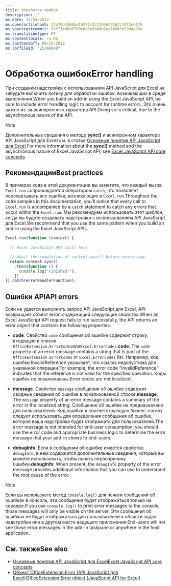 ```yaml
---
title: Обработка ошибок
description: ''
ms.date: 12/04/2017
ms.openlocfilehash: 23a70b1d66befb971c3c1394eb9162c19f2ee176
ms.sourcegitcommit: fdf7f4d686700edd6e6b04b2ea1bd43e59d4a03a
ms.translationtype: HT
ms.contentlocale: ru-RU
ms.lasthandoff: 09/28/2018
ms.locfileid: "25348088"
---
```

# <a name="error-handling"></a><span data-ttu-id="64a8f-102">Обработка ошибок</span><span class="sxs-lookup"><span data-stu-id="64a8f-102">Error handling</span></span>

<span data-ttu-id="64a8f-103">При создании надстройки с использованием API JavaScript для Excel не забудьте включить логику для обработки ошибок, возникающих в среде выполнения.</span><span class="sxs-lookup"><span data-stu-id="64a8f-103">When you build an add-in using the Excel JavaScript API, be sure to include error handling logic to account for runtime errors.</span></span> <span data-ttu-id="64a8f-104">Это очень важно из-за асинхронного характера API.</span><span class="sxs-lookup"><span data-stu-id="64a8f-104">Doing so is critical, due to the asynchronous nature of the API.</span></span>

> [!NOTE]
> <span data-ttu-id="64a8f-105">Дополнительные сведения о методе **sync()** и асинхронном характере API JavaScript для Excel см. в статье [Основные понятия API JavaScript для Excel](excel-add-ins-core-concepts.md).</span><span class="sxs-lookup"><span data-stu-id="64a8f-105">For more information about the **sync()** method and the asynchronous nature of Excel JavaScript API, see [Excel JavaScript API core concepts](excel-add-ins-core-concepts.md).</span></span>

## <a name="best-practices"></a><span data-ttu-id="64a8f-106">Рекомендации</span><span class="sxs-lookup"><span data-stu-id="64a8f-106">Best practices</span></span>

<span data-ttu-id="64a8f-107">В примерах кода в этой документации вы заметите, что каждый вызов `Excel.run` сопровождается оператором `catch`, что позволяет перехватывать все ошибки, возникающие в `Excel.run`.</span><span class="sxs-lookup"><span data-stu-id="64a8f-107">Throughout the code samples in this documentation, you'll notice that every call to `Excel.run` is accompanied by a `catch` statement to catch any errors that occur within the `Excel.run`.</span></span> <span data-ttu-id="64a8f-108">Мы рекомендуем использовать этот шаблон, когда вы будете создавать надстройки с использованием API JavaScript для Excel.</span><span class="sxs-lookup"><span data-stu-id="64a8f-108">We recommend that you use the same pattern when you build an add-in using the Excel JavaScript APIs.</span></span>

```js
Excel.run(function (context) { 
  
  // Excel JavaScript API calls here

  // Await the completion of context.sync() before continuing.
  return context.sync()
    .then(function () {
      console.log("Finished!");
    })
}).catch(errorHandlerFunction);     
```

## <a name="api-errors"></a><span data-ttu-id="64a8f-109">Ошибки API</span><span class="sxs-lookup"><span data-stu-id="64a8f-109">API errors</span></span> 

<span data-ttu-id="64a8f-110">Если не удается выполнить запрос API JavaScript для Excel, API возвращает объект error, содержащий следующие свойства.</span><span class="sxs-lookup"><span data-stu-id="64a8f-110">When an Excel JavaScript API request fails to run successfully, the API returns an error object that contains the following properties:</span></span> 

- <span data-ttu-id="64a8f-111">**code**. Свойство `code` сообщения об ошибке содержит строку, входящую в список `OfficeExtension.ErrorCodes`или`Excel.ErrorCodes`.</span><span class="sxs-lookup"><span data-stu-id="64a8f-111">**code**:  The `code` property of an error message contains a string that is part of the `OfficeExtension.ErrorCodes` or `Excel.ErrorCodes` list.</span></span> <span data-ttu-id="64a8f-112">Например, код ошибки InvalidReference указывает, что ссылка недопустима для указанной операции.</span><span class="sxs-lookup"><span data-stu-id="64a8f-112">For example, the error code "InvalidReference" indicates that the reference is not valid for the specified operation.</span></span> <span data-ttu-id="64a8f-113">Коды ошибок не локализованы.</span><span class="sxs-lookup"><span data-stu-id="64a8f-113">Error codes are not localized.</span></span> 

- <span data-ttu-id="64a8f-114">**message**. Свойство `message` сообщения об ошибке содержит сводные сведения об ошибке в локализованной строке.</span><span class="sxs-lookup"><span data-stu-id="64a8f-114">**message**: The `message` property of an error message contains a summary of the error in the localized string.</span></span> <span data-ttu-id="64a8f-115">Сообщение об ошибке не предназначено для пользователей. Код ошибки и соответствующую бизнес-логику следует использовать для определения сообщения об ошибке, которое ваша надстройка будет отображать для пользователей.</span><span class="sxs-lookup"><span data-stu-id="64a8f-115">The error message is not intended for end-user consumption; you should use the error code and appropriate business logic to determine the error message that your add-in shows to end-users.</span></span>

- <span data-ttu-id="64a8f-116">**debugInfo**. Если в сообщении об ошибке имеется свойство `debugInfo`, в нем содержатся дополнительные сведения, которые вы можете использовать, чтобы понять первопричину ошибки.</span><span class="sxs-lookup"><span data-stu-id="64a8f-116">**debugInfo**: When present, the `debugInfo` property of the error message provides additional information that you can use to understand the root cause of the error.</span></span> 

> [!NOTE]
> <span data-ttu-id="64a8f-117">Если вы используете метод `console.log()` для печати сообщений об ошибках в консоль, эти сообщения будет отображаться только на сервере.</span><span class="sxs-lookup"><span data-stu-id="64a8f-117">If you use `console.log()` to print error messages to the console, those messages will only be visible on the server.</span></span> <span data-ttu-id="64a8f-118">Эти сообщения об ошибках не будут отображаться для пользователей в области задач надстройки или в другом месте ведущего приложения.</span><span class="sxs-lookup"><span data-stu-id="64a8f-118">End-users will not see those error messages in the add-in taskpane or anywhere in the host application.</span></span>

## <a name="see-also"></a><span data-ttu-id="64a8f-119">См. также</span><span class="sxs-lookup"><span data-stu-id="64a8f-119">See also</span></span>

- [<span data-ttu-id="64a8f-120">Основные понятия API JavaScript для Excel</span><span class="sxs-lookup"><span data-stu-id="64a8f-120">Excel JavaScript API core concepts</span></span>](excel-add-ins-core-concepts.md)
- [<span data-ttu-id="64a8f-121">Объект OfficeExtension.Error (API JavaScript для Excel)</span><span class="sxs-lookup"><span data-stu-id="64a8f-121">OfficeExtension.Error object (JavaScript API for Excel)</span></span>](https://docs.microsoft.com/javascript/api/office/officeextension.error?view=office-js)
